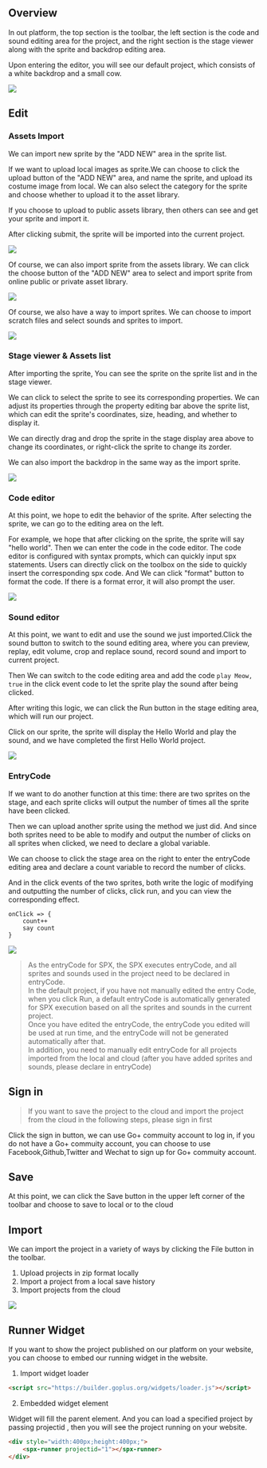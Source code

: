 ## Overview
In out platform, the top section is the toolbar, the left section is the code and sound editing area for the project, and the right section is the stage viewer along with the sprite and backdrop editing area.

Upon entering the editor, you will see our default project, which consists of a white backdrop and a small cow.

![](../static/usage/overview.png)

## Edit

### Assets Import
We can import new sprite by the "ADD NEW" area in the sprite list.

If we want to upload local images as sprite.We can choose to click the upload button of the "ADD NEW" area, and name the sprite, and upload its costume image from local. We can also select the category for the sprite and choose whether to upload it to the asset library.

If you choose to upload to public assets library, then others can see and get your sprite and import it.

After clicking submit, the sprite will be imported into the current project.

![](../static/usage/upload-sprite.png)

Of course, we can also import sprite from the assets library. We can click the choose button of the "ADD NEW" area to select and import sprite from online public or private asset library.

![](../static/usage/assest-library.png) 

Of course, we also have a way to import sprites. We can choose to import scratch files and select sounds and sprites to import.

![](../static/usage/scrach-file.png)

### Stage viewer & Assets list
After importing the sprite, You can see the sprite on the sprite list and in the stage viewer. 

We can click to select the sprite to see its corresponding properties. We can adjust its properties through the property editing bar above the sprite list, which can edit the sprite's coordinates, size, heading, and whether to display it. 

We can directly drag and drop the sprite in the stage display area above to change its coordinates, or right-click the sprite to change its zorder. 

We can also import the backdrop in the same way as the import sprite.

![](../static/usage/stageviewer.png)

### Code editor
At this point, we hope to edit the behavior of the sprite. After selecting the sprite, we can go to the editing area on the left. 

For example, we hope that after clicking on the sprite, the sprite will say "hello world". Then we can enter the code in the code editor. The code editor is configured with syntax prompts, which can quickly input spx statements. Users can directly click on the toolbox on the side to quickly insert the corresponding spx code.
And We can click "format" button to format the code. If there is a format error, it will also prompt the user.

![](../static/usage/code-editor.png)

### Sound editor
At this point, we want to edit and use the sound we just imported.Click the sound button to switch to the sound editing area, where you can preview, replay, edit volume, crop and replace sound, record sound and import to current project.

Then We can switch to the code editing area and add the code `play Meow, true` in the click event code to let the sprite play the sound after being clicked.

After writing this logic, we can click the Run button in the stage editing area, which will run our project.

Click on our sprite, the sprite will display the Hello World and play the sound, and we have completed the first Hello World project.

![](../static/usage/sound.png)

### EntryCode
If we want to do another function at this time: there are two sprites on the stage, and each sprite clicks will output the number of times all the sprite have been clicked.

Then we can upload another sprite using the method we just did. 
And since both sprites need to be able to modify and output the number of clicks on all sprites when clicked, we need to declare a global variable.

We can choose to click the stage area on the right to enter the entryCode editing area and declare a count variable to record the number of clicks.

And in the click events of the two sprites, both write the logic of modifying and outputting the number of clicks, click run, and you can view the corresponding effect.
```
onClick => {
    count++
    say count
}
```
![](../static/usage/entrycode.png)

>As the entryCode for SPX, the SPX executes entryCode, and all sprites and sounds used in the project need to be declared in entryCode.  
>In the default project, if you have not manually edited the entry Code, when you click Run, a default entryCode is automatically generated for SPX execution based on all the sprites and sounds in the current project.  
>Once you have edited the entryCode, the entryCode you edited will be used at run time, and the entryCode will not be generated automatically after that.   
>In addition, you need to manually edit entryCode for all projects imported from the local and cloud (after you have added sprites and sounds, please declare in entryCode)

## Sign in
> If you want to save the project to the cloud and import the project from the cloud in the following steps, please sign in first

Click the sign in button, we can use Go+ commuity account to log in, if you do not have a Go+ commuity account, you can choose to use Facebook,Github,Twitter and Wechat to sign up for Go+ commuity account.

## Save
At this point, we can click the Save button in the upper left corner of the toolbar and choose to save to local or to the cloud

## Import
We can import the project in a variety of ways by clicking the File button in the toolbar.

1. Upload projects in zip format locally
2. Import a project from a local save history
3. Import projects from the cloud

![](../static/usage/project-list.png)
## Runner Widget

If you want to show the project published on our platform on your website, you can choose to embed our running widget in the website.

1. Import widget loader

```html
<script src="https://builder.goplus.org/widgets/loader.js"></script>
```

2. Embedded widget element  

Widget will fill the parent element. And you can load a specified project by passing projectid , then you will see the project running on your website.

```html
<div style="width:400px;height:400px;">
    <spx-runner projectid="1"></spx-runner>
</div>
```
